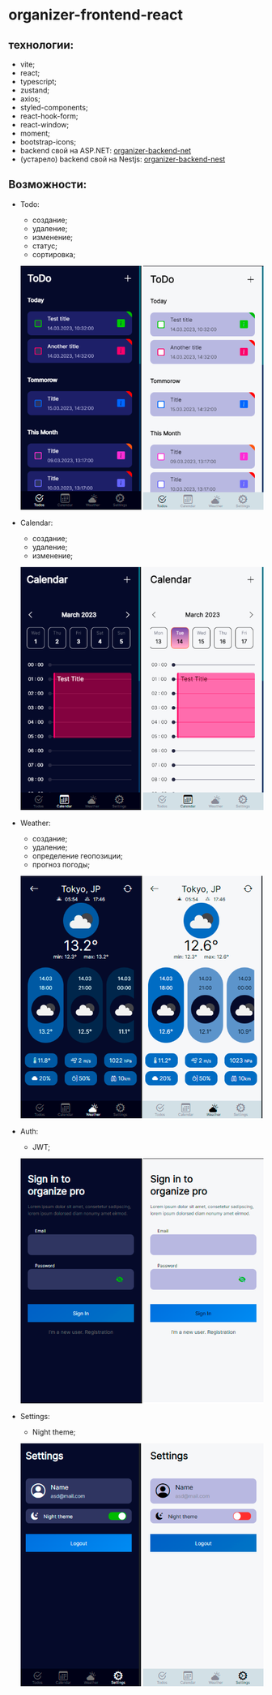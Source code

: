 # organizer-frontend-react

## технологии:

- vite;
- react;
- typescript;
- zustand;
- axios;
- styled-components;
- react-hook-form;
- react-window;
- moment;
- bootstrap-icons;
- backend свой на ASP.NET: [organizer-backend-net](https://github.com/XCrones/organizer-backend-NET)
- (устарело) backend свой на Nestjs: [organizer-backend-nest](https://github.com/XCrones/organizer-backend-nest)

## Возможности:

- Todo:

  - создание;
  - удаление;
  - изменение;
  - статус;
  - сортировка;

  ![Todos](https://github.com/XCrones/organizer-frontend-react/blob/main/preview/todos-dark-light.png)

- Calendar:

  - создание;
  - удаление;
  - изменение;

  ![Calendar](https://github.com/XCrones/organizer-frontend-react/blob/main/preview/calendar-dark-light.png)

- Weather:

  - создание;
  - удаление;
  - определение геопозиции;
  - прогноз погоды;

  ![Weather](https://github.com/XCrones/organizer-frontend-react/blob/main/preview/weather-dark-light.png)

- Auth:

  - JWT;

  ![Auth](https://github.com/XCrones/organizer-frontend-react/blob/main/preview/auth-dark-light.png)

- Settings:

  - Night theme;

  ![Settings](https://github.com/XCrones/organizer-frontend-react/blob/main/preview/settings-dark-light.png)
